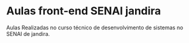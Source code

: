# Aulas front-end SENAI jandira
Aulas Realizadas no curso técnico de desenvolvimento de sistemas no SENAI de jandira.
